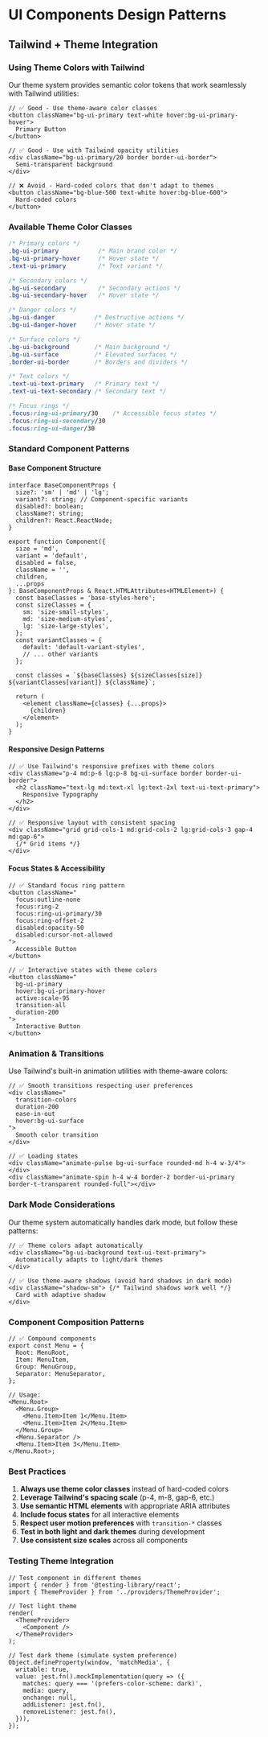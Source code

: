 # UI Components Design Patterns

## Tailwind + Theme Integration

### Using Theme Colors with Tailwind

Our theme system provides semantic color tokens that work seamlessly with Tailwind utilities:

```tsx
// ✅ Good - Use theme-aware color classes
<button className="bg-ui-primary text-white hover:bg-ui-primary-hover">
  Primary Button
</button>

// ✅ Good - Use with Tailwind opacity utilities
<div className="bg-ui-primary/20 border border-ui-border">
  Semi-transparent background
</div>

// ❌ Avoid - Hard-coded colors that don't adapt to themes
<button className="bg-blue-500 text-white hover:bg-blue-600">
  Hard-coded colors
</button>
```

### Available Theme Color Classes

```css
/* Primary colors */
.bg-ui-primary           /* Main brand color */
.bg-ui-primary-hover     /* Hover state */
.text-ui-primary         /* Text variant */

/* Secondary colors */
.bg-ui-secondary         /* Secondary actions */
.bg-ui-secondary-hover   /* Hover state */

/* Danger colors */
.bg-ui-danger           /* Destructive actions */
.bg-ui-danger-hover     /* Hover state */

/* Surface colors */
.bg-ui-background       /* Main background */
.bg-ui-surface          /* Elevated surfaces */
.border-ui-border       /* Borders and dividers */

/* Text colors */
.text-ui-text-primary   /* Primary text */
.text-ui-text-secondary /* Secondary text */

/* Focus rings */
.focus:ring-ui-primary/30    /* Accessible focus states */
.focus:ring-ui-secondary/30
.focus:ring-ui-danger/30
```

### Standard Component Patterns

#### Base Component Structure

```tsx
interface BaseComponentProps {
  size?: 'sm' | 'md' | 'lg';
  variant?: string; // Component-specific variants
  disabled?: boolean;
  className?: string;
  children?: React.ReactNode;
}

export function Component({
  size = 'md',
  variant = 'default',
  disabled = false,
  className = '',
  children,
  ...props
}: BaseComponentProps & React.HTMLAttributes<HTMLElement>) {
  const baseClasses = 'base-styles-here';
  const sizeClasses = {
    sm: 'size-small-styles',
    md: 'size-medium-styles',
    lg: 'size-large-styles',
  };
  const variantClasses = {
    default: 'default-variant-styles',
    // ... other variants
  };

  const classes = `${baseClasses} ${sizeClasses[size]} ${variantClasses[variant]} ${className}`;

  return (
    <element className={classes} {...props}>
      {children}
    </element>
  );
}
```

#### Responsive Design Patterns

```tsx
// ✅ Use Tailwind's responsive prefixes with theme colors
<div className="p-4 md:p-6 lg:p-8 bg-ui-surface border border-ui-border">
  <h2 className="text-lg md:text-xl lg:text-2xl text-ui-text-primary">
    Responsive Typography
  </h2>
</div>

// ✅ Responsive layout with consistent spacing
<div className="grid grid-cols-1 md:grid-cols-2 lg:grid-cols-3 gap-4 md:gap-6">
  {/* Grid items */}
</div>
```

#### Focus States & Accessibility

```tsx
// ✅ Standard focus ring pattern
<button className="
  focus:outline-none
  focus:ring-2
  focus:ring-ui-primary/30
  focus:ring-offset-2
  disabled:opacity-50
  disabled:cursor-not-allowed
">
  Accessible Button
</button>

// ✅ Interactive states with theme colors
<button className="
  bg-ui-primary
  hover:bg-ui-primary-hover
  active:scale-95
  transition-all
  duration-200
">
  Interactive Button
</button>
```

### Animation & Transitions

Use Tailwind's built-in animation utilities with theme-aware colors:

```tsx
// ✅ Smooth transitions respecting user preferences
<div className="
  transition-colors
  duration-200
  ease-in-out
  hover:bg-ui-surface
">
  Smooth color transition
</div>

// ✅ Loading states
<div className="animate-pulse bg-ui-surface rounded-md h-4 w-3/4"></div>
<div className="animate-spin h-4 w-4 border-2 border-ui-primary border-t-transparent rounded-full"></div>
```

### Dark Mode Considerations

Our theme system automatically handles dark mode, but follow these patterns:

```tsx
// ✅ Theme colors adapt automatically
<div className="bg-ui-background text-ui-text-primary">
  Automatically adapts to light/dark themes
</div>

// ✅ Use theme-aware shadows (avoid hard shadows in dark mode)
<div className="shadow-sm"> {/* Tailwind shadows work well */}
  Card with adaptive shadow
</div>
```

### Component Composition Patterns

```tsx
// ✅ Compound components
export const Menu = {
  Root: MenuRoot,
  Item: MenuItem,
  Group: MenuGroup,
  Separator: MenuSeparator,
};

// Usage:
<Menu.Root>
  <Menu.Group>
    <Menu.Item>Item 1</Menu.Item>
    <Menu.Item>Item 2</Menu.Item>
  </Menu.Group>
  <Menu.Separator />
  <Menu.Item>Item 3</Menu.Item>
</Menu.Root>;
```

### Best Practices

1. **Always use theme color classes** instead of hard-coded colors
2. **Leverage Tailwind's spacing scale** (p-4, m-8, gap-6, etc.)
3. **Use semantic HTML elements** with appropriate ARIA attributes
4. **Include focus states** for all interactive elements
5. **Respect user motion preferences** with `transition-*` classes
6. **Test in both light and dark themes** during development
7. **Use consistent size scales** across all components

### Testing Theme Integration

```tsx
// Test component in different themes
import { render } from '@testing-library/react';
import { ThemeProvider } from '../providers/ThemeProvider';

// Test light theme
render(
  <ThemeProvider>
    <Component />
  </ThemeProvider>
);

// Test dark theme (simulate system preference)
Object.defineProperty(window, 'matchMedia', {
  writable: true,
  value: jest.fn().mockImplementation(query => ({
    matches: query === '(prefers-color-scheme: dark)',
    media: query,
    onchange: null,
    addListener: jest.fn(),
    removeListener: jest.fn(),
  })),
});
```
